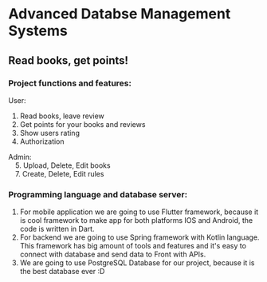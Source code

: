 # Advanced Databse Management Systems

## Read books, get points!

### Project functions and features:
User:
  1. Read books, leave review
  2. Get points for your books and reviews
  3. Show users rating
  4. Authorization
  
Admin:  
  &emsp;5. Upload, Delete, Edit books   
  &emsp;7. Create, Delete, Edit rules

### Programming language and database server:
1. For mobile application we are going to use Flutter framework, because it is cool framework to make app for both platforms IOS and Android, the code is written in Dart.
2. For backend we are going to use Spring framework with Kotlin language. This framework has big amount of tools and features and it's easy to connect with database and send data to Front with APIs.
3. We are going to use PostgreSQL Database for our project, because it is the best database ever :D
